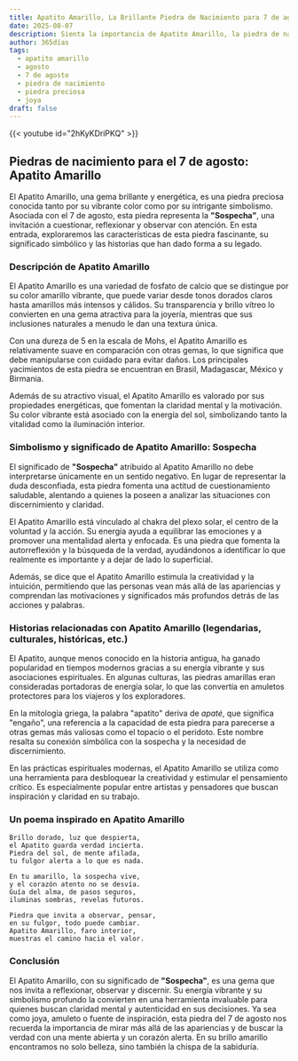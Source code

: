 ```yaml
---
title: Apatito Amarillo, La Brillante Piedra de Nacimiento para 7 de agosto
date: 2025-08-07
description: Sienta la importancia de Apatito Amarillo, la piedra de nacimiento de 7 de agosto que simboliza Sospecha. Deje que su belleza y significado iluminen su día.
author: 365días
tags:
  - apatito amarillo
  - agosto
  - 7 de agosto
  - piedra de nacimiento
  - piedra preciosa
  - joya
draft: false
---
```


{{< youtube id="2hKyKDriPKQ" >}}

## Piedras de nacimiento para el 7 de agosto: Apatito Amarillo

El Apatito Amarillo, una gema brillante y energética, es una piedra preciosa conocida tanto por su vibrante color como por su intrigante simbolismo. Asociada con el 7 de agosto, esta piedra representa la **"Sospecha"**, una invitación a cuestionar, reflexionar y observar con atención. En esta entrada, exploraremos las características de esta piedra fascinante, su significado simbólico y las historias que han dado forma a su legado.

### Descripción de Apatito Amarillo

El Apatito Amarillo es una variedad de fosfato de calcio que se distingue por su color amarillo vibrante, que puede variar desde tonos dorados claros hasta amarillos más intensos y cálidos. Su transparencia y brillo vítreo lo convierten en una gema atractiva para la joyería, mientras que sus inclusiones naturales a menudo le dan una textura única.

Con una dureza de 5 en la escala de Mohs, el Apatito Amarillo es relativamente suave en comparación con otras gemas, lo que significa que debe manipularse con cuidado para evitar daños. Los principales yacimientos de esta piedra se encuentran en Brasil, Madagascar, México y Birmania.

Además de su atractivo visual, el Apatito Amarillo es valorado por sus propiedades energéticas, que fomentan la claridad mental y la motivación. Su color vibrante está asociado con la energía del sol, simbolizando tanto la vitalidad como la iluminación interior.

### Simbolismo y significado de Apatito Amarillo: Sospecha

El significado de **"Sospecha"** atribuido al Apatito Amarillo no debe interpretarse únicamente en un sentido negativo. En lugar de representar la duda desconfiada, esta piedra fomenta una actitud de cuestionamiento saludable, alentando a quienes la poseen a analizar las situaciones con discernimiento y claridad.

El Apatito Amarillo está vinculado al chakra del plexo solar, el centro de la voluntad y la acción. Su energía ayuda a equilibrar las emociones y a promover una mentalidad alerta y enfocada. Es una piedra que fomenta la autorreflexión y la búsqueda de la verdad, ayudándonos a identificar lo que realmente es importante y a dejar de lado lo superficial.

Además, se dice que el Apatito Amarillo estimula la creatividad y la intuición, permitiendo que las personas vean más allá de las apariencias y comprendan las motivaciones y significados más profundos detrás de las acciones y palabras.

### Historias relacionadas con Apatito Amarillo (legendarias, culturales, históricas, etc.)

El Apatito, aunque menos conocido en la historia antigua, ha ganado popularidad en tiempos modernos gracias a su energía vibrante y sus asociaciones espirituales. En algunas culturas, las piedras amarillas eran consideradas portadoras de energía solar, lo que las convertía en amuletos protectores para los viajeros y los exploradores.

En la mitología griega, la palabra "apatito" deriva de _apaté_, que significa "engaño", una referencia a la capacidad de esta piedra para parecerse a otras gemas más valiosas como el topacio o el peridoto. Este nombre resalta su conexión simbólica con la sospecha y la necesidad de discernimiento.

En las prácticas espirituales modernas, el Apatito Amarillo se utiliza como una herramienta para desbloquear la creatividad y estimular el pensamiento crítico. Es especialmente popular entre artistas y pensadores que buscan inspiración y claridad en su trabajo.

### Un poema inspirado en Apatito Amarillo

```
Brillo dorado, luz que despierta,  
el Apatito guarda verdad incierta.  
Piedra del sol, de mente afilada,  
tu fulgor alerta a lo que es nada.  

En tu amarillo, la sospecha vive,  
y el corazón atento no se desvía.  
Guía del alma, de pasos seguros,  
iluminas sombras, revelas futuros.  

Piedra que invita a observar, pensar,  
en su fulgor, todo puede cambiar.  
Apatito Amarillo, faro interior,  
muestras el camino hacia el valor.  
```

### Conclusión

El Apatito Amarillo, con su significado de **"Sospecha"**, es una gema que nos invita a reflexionar, observar y discernir. Su energía vibrante y su simbolismo profundo la convierten en una herramienta invaluable para quienes buscan claridad mental y autenticidad en sus decisiones. Ya sea como joya, amuleto o fuente de inspiración, esta piedra del 7 de agosto nos recuerda la importancia de mirar más allá de las apariencias y de buscar la verdad con una mente abierta y un corazón alerta. En su brillo amarillo encontramos no solo belleza, sino también la chispa de la sabiduría.